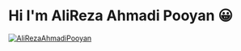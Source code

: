 # Hi I'm AliReza Ahmadi Pooyan 😀

<a href="https://github.com/AliRezaAhmadiPooyan/github-readme-activity-graph"><img alt="AliRezaAhmadiPooyan" src="https://activity-graph.herokuapp.com/graph?username=krishnavyshak&bg_color=0D1117&color=5BCDEC&line=5BCDEC&point=FFFFFF&hide_border=true" /></a>


